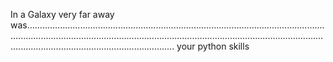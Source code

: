 In a Galaxy very far away was...................................................................................................................................................................................................................................................................................................................
your python skills
